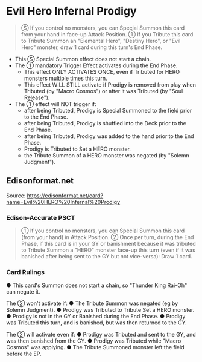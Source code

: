 # Evil Hero Infernal Prodigy

> Ⓢ If you control no monsters, you can Special Summon this card from your hand in face-up Attack Position. ① If you Tribute this card to Tribute Summon an "Elemental Hero", "Destiny Hero", or "Evil Hero" monster, draw 1 card during this turn's End Phase.

*   This Ⓢ Special Summon effect does not start a chain.
*   The ① mandatory Trigger Effect activates during the End Phase.
    *   This effect ONLY ACTIVATES ONCE, even if Tributed for HERO monsters multiple times this turn.
    *   This effect WILL STILL activate if Prodigy is removed from play when Tributed (by "Macro Cosmos") or after it was Tributed (by "Soul Release").
*   The ① effect will NOT trigger if:
    *   after being Tributed, Prodigy is Special Summoned to the field prior to the End Phase.
    *   after being Tributed, Prodigy is shuffled into the Deck prior to the End Phase.
    *   after being Tributed, Prodigy was added to the hand prior to the End Phase.
    *   Prodigy is Tributed to Set a HERO monster.
    *   the Tribute Summon of a HERO monster was negated (by "Solemn Judgment").

## Edisonformat.net

Source: https://edisonformat.net/card?name=Evil%20HERO%20Infernal%20Prodigy

### Edison-Accurate PSCT

> ① If you control no monsters, you can Special Summon this card (from your hand) in Attack Position.
> ② Once per turn, during the End Phase, if this card is in your GY or banishment because it was tributed to Tribute Summon a "HERO" monster face-up this turn (even if it was banished after being sent to the GY but not vice-versa): Draw 1 card.

### Card Rulings

● This card's Summon does not start a chain, so "Thunder King Rai-Oh" can negate it.

The ② won't activate if:
● The Tribute Summon was negated (eg by Solemn Judgment).
● Prodigy was Tributed to Tribute Set a HERO monster.
● Prodigy is not in the GY or Banished during the End Phase.
● Prodigy was Tributed this turn, and is banished, but was then returned to the GY.

The ② will activate even if:
● Prodigy was Tributed and sent to the GY, and was then banished from the GY.
● Prodigy was Tributed while "Macro Cosmos" was applying.
● The Tribute Summoned monster left the field before the EP.
            